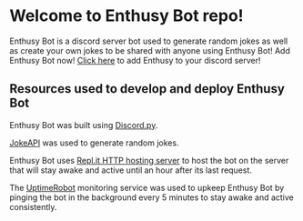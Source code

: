 # Welcome to Enthusy Bot repo!
Enthusy Bot is a discord server bot used to generate random jokes as well as create your own jokes to be shared with anyone using Enthusy Bot!
Add Enthusy Bot now! [Click here](https://discord.com/api/oauth2/authorize?client_id=823999272546205706&permissions=519232&scope=bot) to add Enthusy to your discord server!

## Resources used to develop and deploy Enthusy Bot

Enthusy Bot was built using [Discord.py](https://discordpy.readthedocs.io/en/stable/intro.html).

[JokeAPI](https://sv443.net/jokeapi/v2/) was used to generate random jokes.

Enthusy Bot uses [Repl.it HTTP hosting server](https://docs.replit.com/hosting/deploying-http-servers) to host the bot on the server that will stay awake and active until an hour after its last request.

The [UptimeRobot](https://uptimerobot.com) monitoring service was used to upkeep Enthusy Bot by pinging the bot in the background every 5 minutes to stay awake and active consistently.

